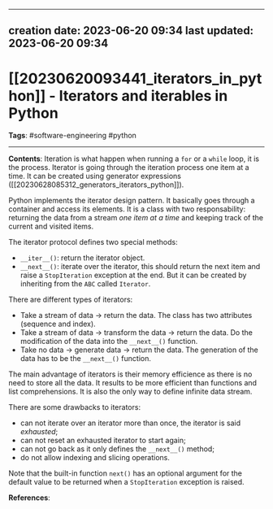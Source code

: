 
---
creation date: 2023-06-20 09:34
last updated: 2023-06-20 09:34
---
# [[20230620093441_iterators_in_python]] - Iterators and iterables in Python
__Tags__: #software-engineering #python

---
__Contents__:
Iteration is what happen when running a ``for`` or a ``while`` loop, it is the process. Iterator is going through the iteration process one item at a time. It can be created using generator expressions ([[20230628085312_generators_iterators_python]]).

Python implements the iterator design pattern. It basically goes through a container and access its elements. It is a class with two responsability: returning the data from a stream *one item at a time* and keeping track of the current and visited items.

The iterator protocol defines two special methods:
* ``__iter__()``: return the iterator object.
* ``__next__()``: iterate over the iterator, this should return the next item and raise a ``StopIteration`` exception at the end.
But it can be created by inheriting from the `ABC` called `Iterator`.

There are different types of iterators:
* Take a stream of data $\rightarrow$ return the data. The class has two attributes (sequence and index).
* Take a stream of data $\rightarrow$ transform the data $\rightarrow$ return the data. Do the modification of the data into the ``__next__()`` function.
* Take no data $\rightarrow$ generate data $\rightarrow$ return the data. The generation of the data has to be the `__next__()` function.

The main advantage of iterators is their memory efficience as there is no need to store all the data. It results to be more efficient than functions and list comprehensions. It is also the only way to define infinite data stream.

There are some drawbacks to iterators:
* can not iterate over an iterator more than once, the iterator is said _exhausted_;
* can not reset an exhausted iterator to start again;
* can not go back as it only defines the `__next__()` method;
* do not allow indexing and slicing operations.

Note that the built-in function `next()` has an optional argument for the default value to be returned when a `StopIteration` exception is raised.

__References__:

